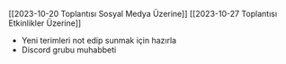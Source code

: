 [[2023-10-20 Toplantısı Sosyal Medya Üzerine]]
[[2023-10-27 Toplantısı Etkinlikler Üzerine]]

- Yeni terimleri not edip sunmak için hazırla
- Discord grubu muhabbeti


